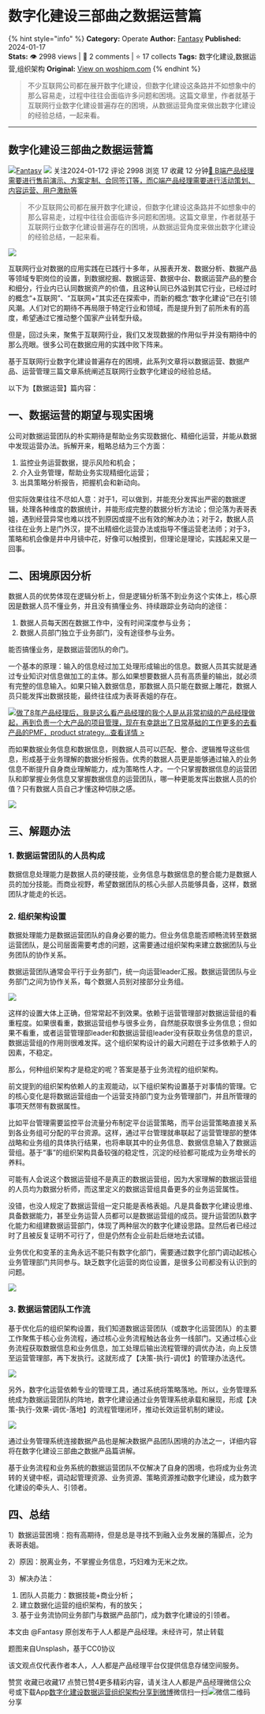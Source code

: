 # 数字化建设三部曲之数据运营篇
{% hint style="info" %}
**Category:** Operate
**Author:** [Fantasy](https://www.woshipm.com/u/832105)
**Published:** 2024-01-17  
**Stats:** 👁️ 2998 views | 💬 2 comments | ⭐ 17 collects
**Tags:** 数字化建设,数据运营,组织架构
**Original:** [View on woshipm.com](https://www.woshipm.com/operate/5977856.html)
{% endhint %}
> 不少互联网公司都在展开数字化建设，但数字化建设这条路并不如想象中的那么容易走，过程中往往会面临许多问题和困境。这篇文章里，作者就基于互联网行业数字化建设普遍存在的困境，从数据运营角度来做出数字化建设的经验总结，一起来看。

---

## 数字化建设三部曲之数据运营篇

[![](https://static.woshipm.com/WX_U_201902_20190204001317_3443.jpg?imageView2/1/w/72/h/72/q/100)](https://www.woshipm.com/u/832105)[Fantasy](https://www.woshipm.com/u/832105) ![](https://static.woshipm.com/tag/1101_1@2x.png) 关注2024-01-172 评论 2998 浏览 17 收藏 12 分钟[🔗 B端产品经理需要进行售前演示、方案定制、合同签订等，而C端产品经理需要进行活动策划、内容运营、用户激励等](https://ke.qidianla.com/courses/bcpm)

> 不少互联网公司都在展开数字化建设，但数字化建设这条路并不如想象中的那么容易走，过程中往往会面临许多问题和困境。这篇文章里，作者就基于互联网行业数字化建设普遍存在的困境，从数据运营角度来做出数字化建设的经验总结，一起来看。

![](https://image.woshipm.com/2023/04/13/9b77b346-d9de-11ed-bd5e-00163e0b5ff3.jpg)

互联网行业对数据的应用实践在已践行十多年，从报表开发、数据分析、数据产品等领域专职岗位的设置，到数据挖掘、数据运营、数据中台、数据运营产品的整合和细分，行业内已认同数据资产的价值，且这种认同已外溢到其它行业，已经过时的概念“+互联网”、“互联网+”其实还在探索中，而新的概念“数字化建设”已在引领风潮。人们对它的期待不再局限于特定行业和领域，而是提升到了前所未有的高度，希望通过它推动整个国家产业转型升级。

但是，回过头来，聚焦于互联网行业，我们又发现数据的作用似乎并没有期待中的那么亮眼。很多公司在数据应用的实践中败下阵来。

基于互联网行业数字化建设普遍存在的困境，此系列文章将以数据运营、数据产品、运营管理三篇文章系统阐述互联网行业数字化建设的经验总结。

以下为【数据运营】篇内容：

## 一、数据运营的期望与现实困境

公司对数据运营团队的朴实期待是帮助业务实现数据化、精细化运营，并能从数据中发现运营办法。拆解开来，粗略总结为三个方面：

1.  监控业务运营数据，提示风险和机会；
2.  介入业务管理，帮助业务实现精细化运营；
3.  出具策略分析报告，把握机会和新动向。

但实际效果往往不尽如人意：对于1，可以做到，并能充分发挥出严密的数据逻辑，处理各种维度的数据统计，并能形成完整的数据分析方法论；但沦落为表哥表姐，遇到经营异常也难以找不到原因或提不出有效的解决办法；对于2，数据人员往往在业务上是门外汉，提不出精细化运营办法或指导不懂运营老法师；对于3，策略和机会像是井中月镜中花，好像可以触摸到，但理论是理论，实践起来又是一回事。

## 二、困境原因分析

数据人员的优势体现在逻辑分析上，但是逻辑分析落不到业务这个实体上，核心原因是数据人员不懂业务，并且没有搞懂业务、持续跟踪业务动向的途径：

1.  数据人员每天困在数据工作中，没有时间深度参与业务；
2.  数据人员部门独立于业务部门，没有途径参与业务。

能否搞懂业务，是数据运营团队的命门。

一个基本的原理：输入的信息经过加工处理形成输出的信息。数据人员其实就是通过专业知识对信息做加工的主体。那么如果想要数据人员有高质量的输出，就必须有完整的信息输入。如果只输入数据信息，那数据人员只能在数据上雕花，数据人员只能发挥出数据技能，最终往往成为表哥表姐的存在。

[![](https://image.woshipm.com/2023/08/02/bf59b8ba-30e4-11ee-88e7-00163e0b5ff3.png)做了8年产品经理后，我是这么看产品经理的我个人是从非常初级的产品经理做起，再到负责一个大产品的项目管理，现在有幸跳出了日常基础的工作更多的去看产品的PMF，product strategy...查看详情 >](https://ke.qidianla.com/courses/bcpm)

而如果数据业务信息和数据信息，则数据人员可以匹配、整合、逻辑推导这些信息，形成基于业务理解的数据分析报告。优秀的数据人员更是能够通过输入的业务信息不断提升自身商业理解能力，成为策略性人才。一个只掌握数据信息的运营团队和即掌握业务信息又掌握数据信息的运营团队，哪一种更能发挥出数据人员的价值？只有数据人员自己才懂这种切肤之感。

![](https://image.woshipm.com/2024/01/16/5cb5fd96-b441-11ee-b0f0-00163e0b5ff3.png)

## 三、解题办法

### 1\. 数据运营团队的人员构成

数据信息处理能力是数据人员的硬技能，业务信息与数据信息的整合能力是数据人员的加分技能。而商业视野，希望数据团队的核心头部人员能够具备，这样，数据团队才能走的长远。

### 2\. 组织架构设置

数据处理能力是数据运营团队的自身必要的能力。但业务信息能否顺畅流转至数据运营团队，是公司层面需要考虑的问题，这需要通过组织架构来建立数据团队与业务团队的协作关系。

数据运营团队通常会平行于业务部门，统一向运营leader汇报。数据运营团队与业务部门之间为协作关系，每个数据人员别对接部分业务组。

![](https://image.woshipm.com/2024/01/16/63398e4e-b441-11ee-b0f0-00163e0b5ff3.png)

这样的设置大体上正确，但常常起不到效果。依赖于运营管理部对数据运营组的看重程度。如果很看重，数据运营组参与很多业务，自然能获取很多业务信息；但如果不看重，或者运营管理部leader和数据运营组leader没有获取业务信息的意识，数据运营组的作用则很难发挥。这个组织架构设计的最大问题在于过多依赖于人的因素，不稳定。

那么，何种组织架构才是稳定的呢？答案是基于业务流程的组织架构。

前文提到的组织架构依赖人的主观能动，以下组织架构设置基于对事情的管理。它的核心变化是将数据运营组由一个运营支持部门变为业务管理部门，并且所管理的事项天然带有数据属性。

比如平台管理需要监控平台流量分布制定平台运营策略，而平台运营策略直接关系到各业务组可分配的平台资源。这样，通过平台管理就串联起了运营管理部的整体战略和业务组的具体执行结果，也将串联其中的业务信息、数据信息输入了数据运营组。基于“事”的组织架构具备较强的稳定性，沉淀的经验都可能成为业务增长的养料。

可能有人会说这个数据运营组不是真正的数据运营组，因为大家理解的数据运营组的人员均为数据分析师，而这里定义的数据运营组具备更多的业务运营属性。

没错，也没人规定了数据运营组一定只能是表格表姐。凡是具备数字化建设思维、具备数据能力，甚至业务运营人员都可以是数据运营组的成员。提升运营团队数字化能力和组建数据运营部门，体现了两种层次的数字化建设思路。显然后者已经过时了且被反复证明不可行了，但是仍然有企业前赴后继地去试错。

业务优化和变革的主角永远不能只有数字化部门，需要通过数字化部门调动起核心业务管理部门共同参与。缺乏数字化运营的岗位设置，是很多公司都没有认识到的问题。

![](https://image.woshipm.com/2024/01/16/692bb7a0-b441-11ee-b0f0-00163e0b5ff3.png)

### 3\. 数据运营团队工作流

基于优化后的组织架构设置，我们知道数据运营团队（或数字化运营团队）的主要工作聚焦于核心业务流程，通过核心业务流程触达各业务一线部门。又通过核心业务流程获取数据信息和业务信息，加工处理后输出流程管理的调优办法，向上反馈至运营管理部，再下发执行。这就形成了【决策-执行-调优】的管理办法迭代。

![](https://image.woshipm.com/2024/01/16/76816ba2-b441-11ee-b667-00163e0b5ff3.png)

另外，数字化运营依赖专业的管理工具，通过系统将策略落地。所以，业务管理系统成为数据运营团队的阵地，数字化建设通过业务管理系统承载和展现，形成【决策-执行-效果-调优-落地】的流程管理闭环，推动长效运营机制的建设。

![](https://image.woshipm.com/2024/01/16/7ec8283c-b441-11ee-82d3-00163e0b5ff3.png)

通过业务管理系统连接数据产品也是解决数据产品团队困境的办法之一，详细内容将在数字化建设三部曲之数据产品篇讲解。

基于业务流程和业务系统的数据运营团队不仅解决了自身的困境，也将成为业务流转的关键中枢，调动起管理资源、业务资源、策略资源推动数字化建设，成为数字化建设的牵头人、引领者。

## 四、总结

1）数据运营困境：抱有高期待，但是总是寻找不到融入业务发展的落脚点，沦为表哥表姐。

2）原因：脱离业务，不掌握业务信息，巧妇难为无米之炊。

3）解决办法：

1.  团队人员能力：数据技能+商业分析；
2.  建立数据化运营的组织架构，有的放矢；
3.  基于业务流协同业务部门与数据产品部门，成为数字化建设的引领者。

本文由 @Fantasy 原创发布于人人都是产品经理。未经许可，禁止转载

题图来自Unsplash，基于CC0协议

该文观点仅代表作者本人，人人都是产品经理平台仅提供信息存储空间服务。

赞赏 收藏已收藏17 点赞已赞4更多精彩内容，请关注人人都是产品经理微信公众号或下载App[数字化建设](https://www.woshipm.com/tag/%e6%95%b0%e5%ad%97%e5%8c%96%e5%bb%ba%e8%ae%be)[数据运营](https://www.woshipm.com/tag/%e6%95%b0%e6%8d%ae%e8%bf%90%e8%90%a5)[组织架构](https://www.woshipm.com/tag/%e7%bb%84%e7%bb%87%e6%9e%b6%e6%9e%84)[分享到微博](https://service.weibo.com/share/share.php?appkey=2775287854&title=数字化建设三部曲之数据运营篇&url=https://www.woshipm.com/operate/5977856.html&pic=https://image.woshipm.com/2023/04/13/9b77b346-d9de-11ed-bd5e-00163e0b5ff3.jpg)微信扫一扫![微信二维码](https://api.pwmqr.com/qrcode/create/?url=https://www.woshipm.com/operate/5977856.html)分享